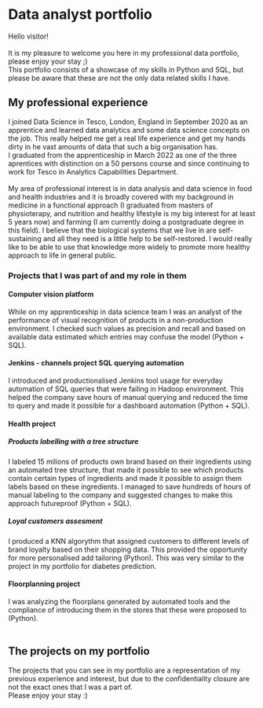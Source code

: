 # Data analyst portfolio

Hello visitor!<br> <br>
It is my pleasure to welcome you here in my professional data portfolio, please enjoy your stay ;) <br> 
This portfolio consists of a showcase of my skills in Python and SQL, but please be aware that these are not the only data related skills I have. <br>

## My professional experience <br>
I joined Data Science in Tesco, London, England in September 2020 as an apprentice and learned data analytics and some data science concepts on the job. This really helped me get a real life experience and get my hands dirty in he vast amounts of data that such a big organisation has. <br>
I graduated from the apprenticeship in March 2022 as one of the three aprentices with distinction on a 50 persons course and since continuing to work for Tesco in Analytics Capabilities Department. <br>
<br>
My area of professional interest is in data analysis and data science in food and health industries and it is broadly covered with my background in medicine in a functional approach (I graduated from masters of physioterapy, and nutrition and healthy lifestyle is my big interest for at least 5 years now) and farming (I am currently doing a postgraduate degree in this field). I believe that the biological systems that we live in are self-sustaining and all they need is a little help to be self-restored. I would really like to be able to use that knowledge more widely to promote more healthy approach to life in general public. <br> 
### Projects that I was part of and my role in them<br>
#### Computer vision platform
While on my apprenticeship in data science team I was an analyst of the performance of visual recognition of products in a non-production environment. I checked such values as precision and recall and based on available data estimated which entries may confuse the model (Python + SQL). <br>
#### Jenkins - channels project SQL querying automation 
I introduced and productionalised Jenkins tool usage for everyday automation of SQL queries that were failing in Hadoop environment. This helped the company save hours of manual querying and reduced the time to query and made it possible for a dashboard automation (Python + SQL). 
#### Health project
##### Products labelling with a tree structure
I labeled 15 milions of products own brand based on their ingredients using an automated tree structure, that made it possible to see which products contain certain types of ingredients and made it possible to assign them labels based on these ingredients. I managed to save hundreds of hours of manual labeling to the company and suggested changes to make this approach futureproof (Python + SQL).
##### Loyal customers assesment
I produced a KNN algorythm that assigned customers to different levels of brand loyalty based on their shopping data. This provided the opportunity for more personalised add tailoring (Python). This was very similar to the project in my portfolio for diabetes prediction.
#### Floorplanning project
I was analyzing the floorplans generated by automated tools and the compliance of introducing them in the stores that these were proposed to (Python). 
<br><br>
## The projects on my portfolio
The projects that you can see in my portfolio are a representation of my previous experience and interest, but due to the confidentiality closure are not the exact ones that I was a part of. <br>
Please enjoy your stay :)

